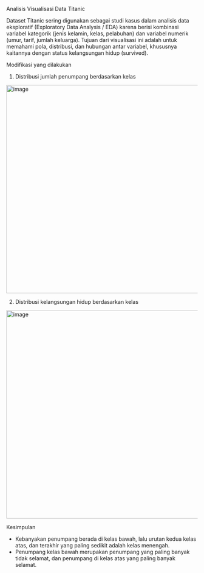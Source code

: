 Analisis Visualisasi Data Titanic

Dataset Titanic sering digunakan sebagai studi kasus dalam analisis data eksploratif (Exploratory Data Analysis / EDA) 
karena berisi kombinasi variabel kategorik (jenis kelamin, kelas, pelabuhan) dan variabel numerik (umur, tarif, jumlah keluarga). 
Tujuan dari visualisasi ini adalah untuk memahami pola, 
distribusi, dan hubungan antar variabel, khususnya kaitannya dengan status kelangsungan hidup (survived).

Modifikasi yang dilakukan
1. Distribusi jumlah penumpang berdasarkan kelas
<img width="695" height="547" alt="image" src="https://github.com/user-attachments/assets/b9dd3c25-b456-4342-804f-7a9b7f990775" />

2. Distribusi kelangsungan hidup berdasarkan kelas
<img width="695" height="547" alt="image" src="https://github.com/user-attachments/assets/7676eeb9-3227-4462-92c5-1a715b9efcde" />

Kesimpulan
- Kebanyakan penumpang berada di kelas bawah, lalu urutan kedua kelas atas, dan terakhir yang paling sedikit adalah kelas menengah.
- Penumpang kelas bawah merupakan penumpang yang paling banyak tidak selamat, dan penumpang di kelas atas yang paling banyak selamat.
